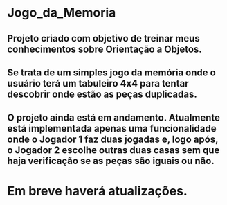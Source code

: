 # Jogo_da_Memoria

##	Projeto criado com objetivo de treinar meus conhecimentos sobre Orientação a Objetos.

##	Se trata de um simples jogo da memória onde o usuário terá um tabuleiro 4x4 para tentar descobrir onde estão as peças duplicadas.

##	O projeto ainda está em andamento. Atualmente está implementada apenas uma funcionalidade onde o Jogador 1 faz duas jogadas e, logo após, o Jogador 2 escolhe outras duas casas sem que haja verificação se as peças são iguais ou não.

#	Em breve haverá atualizações.
